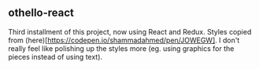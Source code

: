 ## othello-react
Third installment of this project, now using React and Redux. Styles copied from (here)[https://codepen.io/shammadahmed/pen/JOWEGW]. I don't really feel like polishing up the styles more (eg. using graphics for the pieces instead of using text). 
